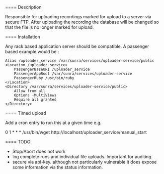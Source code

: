 ==== Description

Responsible for uploading recordings marked for upload to a server
via secure FTP. After uploading the recording the database will be
changed so that the file is no longer marked for upload.

==== Installation 

Any rack based application server should be compatible. A passenger based
example would be :

    Alias /uploader_service /var/sunra/services/uploader-service/public
    <Location /uploader_service>
        PassengerBaseURI /uploader_service
        PassengerAppRoot /var/sunra/services/uploader-service
        PassengerRuby /usr/bin/ruby
    </Location>
    <Directory /var/sunra/services/uploader-service/public>
        Allow from all
        Options -MultiViews
        Require all granted
    </Directory>
 
==== Timed upload

Add a cron entry to run this at a given time e.g.

0 1 * * * /usr/bin/wget http://localhost/uploader_service/manual_start

==== TODO

- Stop/Abort does not work
- log complete runs and individual file uploads. Important for auditing.
- secure via api-key. although not particularly vulnerable it does expose
  some information via the status information. 
